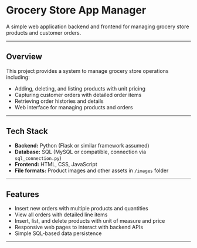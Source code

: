 # Grocery Store App Manager

A simple web application backend and frontend for managing grocery store products and customer orders.

---

## Overview

This project provides a system to manage grocery store operations including:

- Adding, deleting, and listing products with unit pricing  
- Capturing customer orders with detailed order items  
- Retrieving order histories and details  
- Web interface for managing products and orders

---

## Tech Stack

- **Backend:** Python (Flask or similar framework assumed)  
- **Database:** SQL (MySQL or compatible, connection via `sql_connection.py`)  
- **Frontend:** HTML, CSS, JavaScript  
- **File formats:** Product images and other assets in `/images` folder

---

## Features

- Insert new orders with multiple products and quantities  
- View all orders with detailed line items  
- Insert, list, and delete products with unit of measure and price  
- Responsive web pages to interact with backend APIs  
- Simple SQL-based data persistence

---

